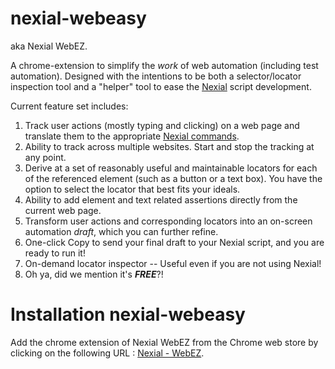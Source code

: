 # nexial-webeasy

aka Nexial WebEZ.

A chrome-extension to simplify the _work_ of web automation (including test automation). Designed with the intentions to
be both a selector/locator inspection tool and a "helper" tool to ease the
[Nexial](https://nexiality.github.io/documentation/) script development.

Current feature set includes:

1. Track user actions (mostly typing and clicking) on a web page and translate them to the appropriate
   [Nexial commands](https://nexiality.github.io/documentation/commands/web/).
2. Ability to track across multiple websites. Start and stop the tracking at any point.
3. Derive at a set of reasonably useful and maintainable locators for each of the referenced element (such as a button
   or a text box). You have the option to select the locator that best fits your ideals.
4. Ability to add element and text related assertions directly from the current web page.
5. Transform user actions and corresponding locators into an on-screen automation _draft_, which you can further refine.
6. One-click Copy to send your final draft to your Nexial script, and you are ready to run it!
7. On-demand locator inspector -- Useful even if you are not using Nexial!
8. Oh ya, did we mention it's _**FREE**_?!

# Installation nexial-webeasy

Add the chrome extension of Nexial WebEZ from the Chrome web store by clicking on the following URL : [Nexial - WebEZ](https://chrome.google.com/webstore/detail/nexial-webez/ncngjmjcpjonbilhgolpdloabaemdngk?gclid=Cj0KCQiA2NaNBhDvARIsAEw55hjVPSJjsphBqyf2dNqCKnavIb8yieXembHft127ocnDCtIe2UfH1OsaAgLoEALw_wcB). 
